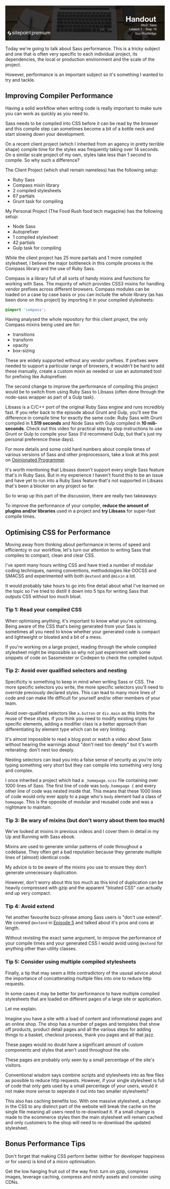 ![](headings/1.16.png)

Today we're going to talk about Sass performance. This is a tricky
subject and one that is often very specific to each individual project,
its dependencies, the local or production environment and the scale of
the project.

However, performance is an important subject so it's something I wanted
to try and tackle.


## Improving Compiler Performance

Having a solid workflow when writing code is really important to make
sure you can work as quickly as you need to.

Sass needs to be compiled into CSS before it can be read by the browser
and this compile step can sometimes become a bit of a bottle neck and
start slowing down your development.

On a recent client project (which I inherited from an agency in pretty
terrible shape) compile time for the styles was frequently taking over
14 seconds. On a similar scale project of my own, styles take
less than 1 second to compile. So why such a difference?

The Client Project (which shall remain nameless) has the following
setup:

* Ruby Sass 
* Compass mixin library
* 2 compiled stylesheets
* 67 partials
* Grunt task for compiling

My Personal Project (The Food Rush food tech magazine) has the following
setup:

* Node Sass
* Autoprefixer
* 1 compiled stylesheet
* 42 partials
* Gulp task for compiling

While the client project has 25 more partials and 1 more compiled
stylesheet, I believe the major bottleneck in this compile process is
the Compass library and the use of Ruby Sass.

Compass is a library full of all sorts of handy mixins and functions for
working with Sass. The majority of which provides CSS3 mixins for
handling vendor prefixes across different browsers. Compass modules can
be loaded on a case by case basis or you can include the whole library
(as has been done on this project) by importing it in your compiled
stylesheets:

```scss
@import 'compass';
```

Having analysed the whole repository for this client project, the only Compass
mixins being used are for:

* transitions
* transform
* opacity
* box-sizing

These are widely supported without any vendor prefixes. If prefixes were
needed to support a particular range of browsers, it wouldn't be hard to
add these manually, create a custom mixin as needed or use an automated
tool for prefixing like Autoprefixer.

The second change to improve the performance of compiling this project
would be to switch from using Ruby Sass to Libsass (often done through
the node-sass wrapper as part of a Gulp task).

Libsass is a C/C++ port of the original Ruby Sass engine and runs
incredibly fast. If you refer back to the episode about Grunt and Gulp,
you'll see the difference in compile time for exactly the same code:
Ruby Sass with Grunt compiled in __1.519 seconds__ and Node Sass with Gulp
compiled in __10 mili-seconds__. Check out this video for practical step
by step instructions to use Grunt or Gulp to compile your Sass (I'd
recommend Gulp, but that's just my personal preference these days).

For more details and some cold hard numbers about compile times of
various versions of Sass and other preprocessors, take a look at this
post on [Opinionated Programmer](https://www.solitr.com/blog/2014/01/css-preprocessor-benchmark/).

It's worth mentioning that Libsass doesn't support every single Sass
feature that's in Ruby Sass. But in my experience I haven't found this
to be an issue and have yet to run into a Ruby Sass feature that's not
supported in Libsass that's been a blocker on any project so far.

So to wrap up this part of the discussion, there are really two
takeaways:

To improve the performance of your compiler, __reduce the amount of
plugins and/or libraries__ used in a project and __try Libsass__ for
super-fast compile times.


## Optimising CSS for Performance

Moving away from thinking about performance in terms of speed and
efficientcy in our workflow, let's turn our attention to writing Sass
that compiles to compact, clean and clear CSS.

I've spent many hours writing CSS and have tried a number of modular
coding techniques, naming conventions, methodologies like OOCSS and
SMACSS and experimented with both `@extend` and `@mixin` a lot.

It would probably take hours to go into fine detail about what I've
learned on the topic so I've tried to distill it down into 5 tips
for writing Sass that outputs CSS without too much bloat.

### Tip 1: Read your compiled CSS

When optimising anything, it's important to know what you're optimising.
Being aware of the CSS that's being generated from your Sass is
sometimes all you need to know whether your generated code is compact
and lightweight or bloated and a bit of a mess.

If you're working on a large project, reading through the whole compiled
stylesheet might be impossible so why not just experiment with some
snippets of code on Sassmeister or Codepen to check the compiled output.


### Tip 2: Avoid over qualified selectors and nesting

Specificity is something to keep in mind when writing Sass or CSS. The
more specific selectors you write, the more specific selectors you'll
need to override previously declared styles. This can lead to many more
lines of code and can make life difficult for yourself and/or other
members of your team.

Avoid over-qualified selectors like `a.button` or `div.main` as this
limits the reuse of these styles. If you think you need to modify
existing styles for specific elements, adding a modifier class is
a better approach than differentiating by element type which can be very
limiting.

It's almost impossible to read a blog post or watch a video about Sass
without hearing the warnings about "don't nest too deeply" but it's
worth reiterating: don't nest too deeply.

Nesting selectors can lead you into a false sense of security as you're
only typing something very short but they can compile into something
very long and complex.

I once inherited a project which had a `_homepage.scss` file containing
over 1000 lines of Sass. The first line of code was `body.homepage {` and
every other line of code was nested inside that. This means that these
1000 lines of code would only ever apply to a page who's `body` element
had a class of `homepage`. This is the opposite of modular and reusabel
code and was a nightmare to maintain.


### Tip 3: Be wary of mixins (but don't worry about them too much)

We've looked at mixins in previous videos and I cover them in detail
in my Up and Running with Sass ebook.

Mixins are used to generate similar patterns of code throughout
a codebase. They often get a bad reputation because they generate
multiple lines of (almost) identical code.

My advice is to be aware of the mixins you use to ensure they don't
generate unnecessary duplication.

However, don't worry about this too much as this kind of duplication can
be heavily compressed with gzip and the apparent "bloated CSS" can
actually end up very compact.

### Tip 4: Avoid extend

Yet another favourite buzz-phrase among Sass users is "don't use
extend". We covered `@extend` in [Episode 5](http://www.atozsass.com/e)
and talked about it's pros and cons at length.

Without revisting the exact same argument, to imrpove the performance of
your compile times and your generated CSS I would avoid using `@extend`
for anything other than utility classes.


### Tip 5: Consider using multiple compiled stylesheets

Finally, a tip that may seem a little contradictory of the ususal advice
about the importance of concattenating multiple files into one to reduce
http requests.

In some cases it may be better for performance to have multiple compiled
stylesheets that are loaded on different pages of a large site or
application.

Let me explain.

Imagine you have a site with a load of content and informational pages
and an online shop. The shop has a number of pages and templates that
show off products, product detail pages and all the various steps for
adding things to a basket, checkout process, thank you pages and all
that jazz. 

These pages would no doubt have a significant amount of
custom components and styles that aren't used throughout the site. 

These pages are probably only seen by a small percentage of the site's
visitors.

Conventional wisdom says combine scripts and stylesheets into as few
files as possible to reduce http requests. However, if your single
stylesheet is full of code that only gets used by a small percentage of
your users, would it not make more sense to seperate it out into two
smaller stylesheets?

This also has caching benefits too. With one massive stylesheet,
a change in the CSS to any distinct part of the website will break the
cache on the single file meaning all users need to re-download it. If
a small change is made to the ecommerce styles then the main stylesheet
will remain cached and only customers to the shop will need to
re-download the updated stylesheet.


## Bonus Performance Tips

Don't forget that making CSS perform better (either for developer
happiness or for users) is kind of a micro optimisation. 

Get the low hanging fruit out of the way first: turn on gzip, compress
images, leverage caching, compress and minify assets and consider using
CDNs.